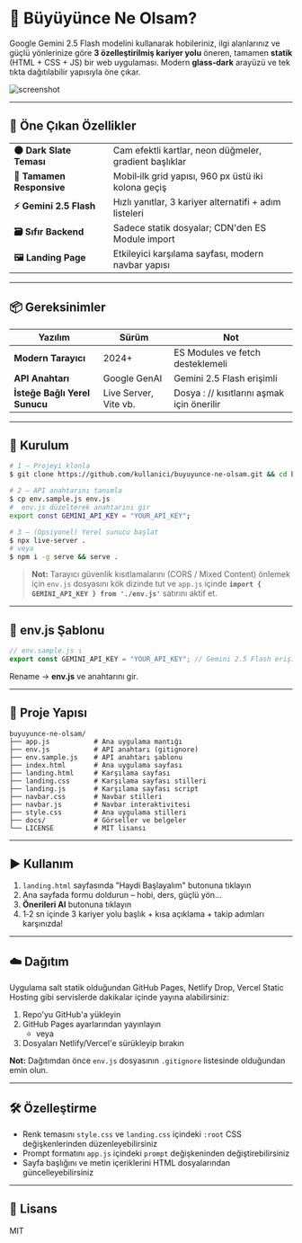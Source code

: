 # 🧭 Büyüyünce Ne Olsam?

Google Gemini 2.5 Flash modelini kullanarak hobileriniz, ilgi alanlarınız ve güçlü yönlerinize göre **3 özelleştirilmiş kariyer yolu** öneren, tamamen **statik** (HTML + CSS + JS) bir web uygulaması. Modern **glass‑dark** arayüzü ve tek tıkta dağıtılabilir yapısıyla öne çıkar.

![screenshot](./Assets/logo.png)

---

## 🚀 Öne Çıkan Özellikler

|                           |                                                        |
| ------------------------- | ------------------------------------------------------ |
| **🌑 Dark Slate Teması**  | Cam efektli kartlar, neon düğmeler, gradient başlıklar |
| **📱 Tamamen Responsive** | Mobil‑ilk grid yapısı, 960 px üstü iki kolona geçiş    |
| **⚡ Gemini 2.5 Flash**   | Hızlı yanıtlar, 3 kariyer alternatifi + adım listeleri |
| **🗃️ Sıfır Backend**     | Sadece statik dosyalar; CDN'den ES Module import       |
| **🖼️ Landing Page**      | Etkileyici karşılama sayfası, modern navbar yapısı     |

---

## 📦 Gereksinimler

| Yazılım                       | Sürüm                 | Not                                        |
| ----------------------------- | --------------------- | ------------------------------------------ |
| **Modern Tarayıcı**           | 2024+                 | ES Modules ve fetch desteklemeli           |
| **API Anahtarı**              | Google GenAI          | Gemini 2.5 Flash erişimli                  |
| **İsteğe Bağlı Yerel Sunucu** | Live Server, Vite vb. | Dosya : // kısıtlarını aşmak için önerilir |

---

## 🔧 Kurulum

```bash
# 1 – Projeyi klonla
$ git clone https://github.com/kullanici/buyuyunce-ne-olsam.git && cd buyuyunce-ne-olsam

# 2 – API anahtarını tanımla
$ cp env.sample.js env.js
#  env.js düzelterek anahtarını gir
export const GEMINI_API_KEY = "YOUR_API_KEY";

# 3 – (Opsiyonel) Yerel sunucu başlat
$ npx live-server .
# veya
$ npm i -g serve && serve .
```

> **Not:** Tarayıcı güvenlik kısıtlamalarını (CORS / Mixed Content) önlemek için `env.js` dosyasını kök dizinde tut ve `app.js` içinde **`import { GEMINI_API_KEY } from './env.js'`** satırını aktif et.

---

## 📝 env.js Şablonu

```js
// env.sample.js ↴
export const GEMINI_API_KEY = "YOUR_API_KEY"; // Gemini 2.5 Flash erişimi şart!
```

Rename → **env.js** ve anahtarını gir.

---

## 📁 Proje Yapısı

```
buyuyunce-ne-olsam/
├── app.js           # Ana uygulama mantığı
├── env.js           # API anahtarı (gitignore)
├── env.sample.js    # API anahtarı şablonu
├── index.html       # Ana uygulama sayfası
├── landing.html     # Karşılama sayfası
├── landing.css      # Karşılama sayfası stilleri 
├── landing.js       # Karşılama sayfası script
├── navbar.css       # Navbar stilleri
├── navbar.js        # Navbar interaktivitesi
├── style.css        # Ana uygulama stilleri
├── docs/            # Görseller ve belgeler
└── LICENSE          # MIT lisansı
```

---

## ▶️ Kullanım

1. `landing.html` sayfasında "Haydi Başlayalım" butonuna tıklayın
2. Ana sayfada formu doldurun – hobi, ders, güçlü yön…
3. **Önerileri Al** butonuna tıklayın
4. 1‑2 sn içinde 3 kariyer yolu başlık + kısa açıklama + takip adımları karşınızda!

---

## ☁️ Dağıtım

Uygulama salt statik olduğundan GitHub Pages, Netlify Drop, Vercel Static Hosting gibi servislerde dakikalar içinde yayına alabilirsiniz:

1. Repo'yu GitHub'a yükleyin
2. GitHub Pages ayarlarından yayınlayın
   - veya
3. Dosyaları Netlify/Vercel'e sürükleyip bırakın

**Not:** Dağıtımdan önce `env.js` dosyasının `.gitignore` listesinde olduğundan emin olun.

---

## 🛠️ Özelleştirme

- Renk temasını `style.css` ve `landing.css` içindeki `:root` CSS değişkenlerinden düzenleyebilirsiniz
- Prompt formatını `app.js` içindeki `prompt` değişkeninden değiştirebilirsiniz
- Sayfa başlığını ve metin içeriklerini HTML dosyalarından güncelleyebilirsiniz

---

## 📄 Lisans

MIT